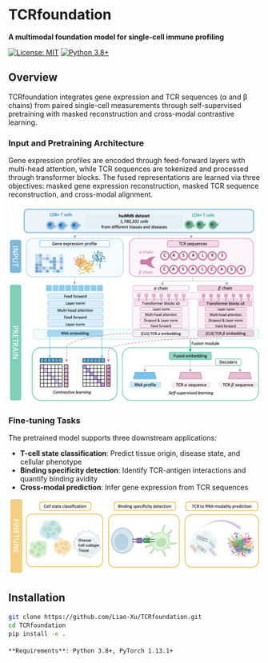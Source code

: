 # TCRfoundation

**A multimodal foundation model for single-cell immune profiling**

[![License: MIT](https://img.shields.io/badge/License-MIT-yellow.svg)](https://opensource.org/licenses/MIT)
[![Python 3.8+](https://img.shields.io/badge/python-3.8+-blue.svg)](https://www.python.org/downloads/)

## Overview

TCRfoundation integrates gene expression and TCR sequences (α and β chains) from paired single-cell measurements through self-supervised pretraining with masked reconstruction and cross-modal contrastive learning.

### Input and Pretraining Architecture

Gene expression profiles are encoded through feed-forward layers with multi-head attention, while TCR sequences are tokenized and processed through transformer blocks. The fused representations are learned via three objectives: masked gene expression reconstruction, masked TCR sequence reconstruction, and cross-modal alignment.

![Input and Pretraining](docs/figures/overview1.png)

### Fine-tuning Tasks

The pretrained model supports three downstream applications:

- **T-cell state classification**: Predict tissue origin, disease state, and cellular phenotype
- **Binding specificity detection**: Identify TCR-antigen interactions and quantify binding avidity
- **Cross-modal prediction**: Infer gene expression from TCR sequences

![Fine-tuning Tasks](docs/figures/overview2.png)

## Installation
```bash
git clone https://github.com/Liao-Xu/TCRfoundation.git
cd TCRfoundation
pip install -e .

**Requirements**: Python 3.8+, PyTorch 1.13.1+